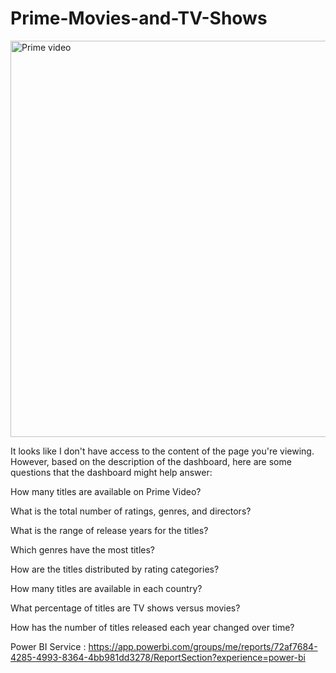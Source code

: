 # Prime-Movies-and-TV-Shows



<img width="634" alt="Prime video" src="https://github.com/user-attachments/assets/4ff82935-1808-4068-8f09-718d0b5408ae" />



It looks like I don't have access to the content of the page you're viewing. However, based on the description of the dashboard, here are some questions that the dashboard might help answer:

How many titles are available on Prime Video?

What is the total number of ratings, genres, and directors?

What is the range of release years for the titles?

Which genres have the most titles?

How are the titles distributed by rating categories?

How many titles are available in each country?

What percentage of titles are TV shows versus movies?

How has the number of titles released each year changed over time?

Power BI Service : https://app.powerbi.com/groups/me/reports/72af7684-4285-4993-8364-4bb981dd3278/ReportSection?experience=power-bi 
